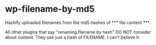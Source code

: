 # wp-filename-by-md5

 Hashify uploaded filenames from the md5 hashes of *** file content ***.

 All other plugins that say "renaming filename by hash" DO NOT consider about content. They use just a hash of FILENAME. I can't believe it.
